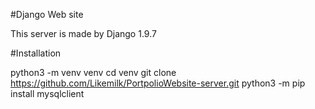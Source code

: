#Django Web site

This server is made by Django 1.9.7 

#Installation

python3 -m venv venv
cd venv
git clone https://github.com/Likemilk/PortpolioWebsite-server.git
python3 -m pip install mysqlclient



 



#



